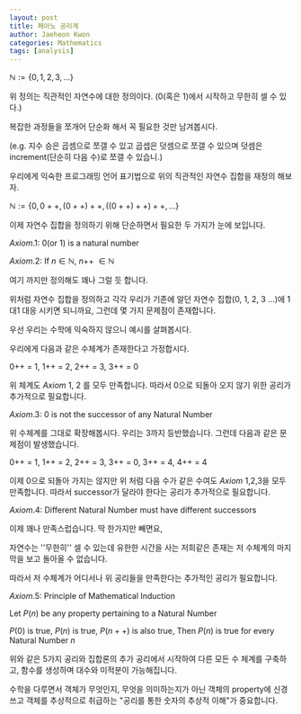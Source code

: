 ```yaml
---
layout: post
title: 페아노 공리계
author: Jaeheon Kwon
categories: Mathematics
tags: [analysis]
---
```




$\mathbb N := \{0,1,2,3,...\}$ 

위 정의는 직관적인 자연수에 대한 정의이다. (0(혹은 1)에서 시작하고 무한히 셀 수 있다.)

복잡한 과정들을 쪼개어 단순화 해서 꼭 필요한 것만 남겨봅시다.

(e.g. 지수 승은 곱셈으로 쪼갤 수 있고 곱셉은 덧셈으로 쪼갤 수 있으며 덧셈은 increment(단순히 다음 수)로 쪼갤 수 있습니.)

우리에게 익숙한 프로그래밍 언어 표기법으로 위의 직관적인 자연수 집합을 재정의 해보자.

$\mathbb N:=\{0, 0++, (0++)++, ((0++)++)++, ...\}$



이제 자연수 집합을 정의하기 위해 단순하면서 필요한 두 가지가 눈에 보입니다.



$Axiom.1:$ 0(or 1) is  a natural number

$Axiom.2 :$ If $n \in \mathbb N$,    $n$++ $\in \mathbb N$

 여기 까지만 정의해도 꽤나 그럴 듯 합니다.

위처럼 자연수 집합을 정의하고 각각 우리가 기존에 알던 자연수 집합(0, 1, 2, 3 ...)에 1대1 대응 시키면 되니까요, 그런데 몇 가지 문제점이 존재합니다.

우선 우리는 수학에 익숙하지 않으니 예시를 살펴봅시다.

우리에게 다음과 같은 수체계가 존재한다고 가정합시다.

0++ = 1, 1++ = 2,  2++ = 3, 3++ = 0

위 체계도 $Axiom$ 1, 2 를 모두 만족합니다. 따라서 0으로 되돌아 오지 않기 위한 공리가 추가적으로 필요합니다.

$Axiom.3:$ 0 is not the successor of any Natural Number



위 수체계를 그대로 확장해봅시다. 우리는 3까지 등반했습니다. 그런데 다음과 같은 문제점이 발생했습니다.

0++ = 1, 1++ = 2,  2++ = 3, 3++ = 0, 3++ = 4, 4++ = 4

이제 0으로 되돌아 가지는 않지만 위 처럼 다음 수가 같은 수여도 $Axiom$ 1,2,3을 모두 만족합니다. 따라서 successor가 달라야 한다는 공리가 추가적으로 필요합니다.

$Axiom.4:$ Different Natural Number must have different successors



이제 꽤나 만족스럽습니다. 딱 한가지만 빼면요,

자연수는 ''무한히'' 셀 수 있는데 유한한 시간을 사는 저희같은 존재는 저 수체계의 마지막을 보고 돌아올 수 없습니다.

따라서 저 수체계가 어디서나 위 공리들을 만족한다는 추가적인 공리가 필요합니다.

$Axiom.5:$ Principle of Mathematical Induction

Let $P(n)$ be any property pertaining to a Natural Number

$P(0)$ is true, $P(n)$ is true, $P(n++)$ is also true, Then $P(n)$ is true for every Natural Number $n$



위와 같은 5가지 공리와 집합론의 추가 공리에서 시작하여 다른 모든 수 체계를 구축하고, 함수를 생성하며 대수와 미적분이 가능해집니다.

수학을 다루면서 객체가 무엇인지, 무엇을 의미하는지가 아닌 객체의 property에 신경 쓰고 객체를 추상적으로 취급하는 "공리를 통한 숫자의 추상적 이해"가 중요합니다. 